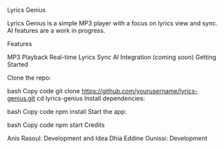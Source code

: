 Lyrics Genius

Lyrics Genius is a simple MP3 player with a focus on lyrics view and sync. AI features are a work in progress.

Features

MP3 Playback
Real-time Lyrics Sync
AI Integration (coming soon)
Getting Started

Clone the repo:

bash
Copy code
git clone https://github.com/yourusername/lyrics-genius.git
cd lyrics-genius
Install dependencies:

bash
Copy code
npm install
Start the app:

bash
Copy code
npm start
Credits

Anis Rasoul: Development and Idea
Dhia Eddine Ounissi: Development